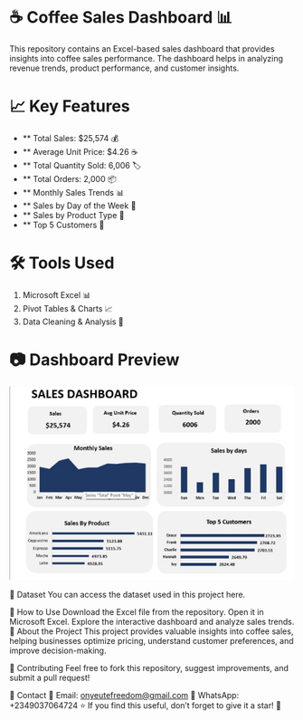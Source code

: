 # ☕ Coffee Sales Dashboard 📊
This repository contains an Excel-based sales dashboard that provides insights into coffee sales performance. The dashboard helps in analyzing revenue trends, product performance, and customer insights.

# 📈 Key Features
- ** Total Sales: $25,574 💰
- ** Average Unit Price: $4.26 ☕
- ** Total Quantity Sold: 6,006 🏷️
- ** Total Orders: 2,000 📦
- ** Monthly Sales Trends 📊
- ** Sales by Day of the Week 📅
- ** Sales by Product Type 🏅
- ** Top 5 Customers 👥
# 🛠️ Tools Used
1. Microsoft Excel 📊
2. Pivot Tables & Charts 📈
3. Data Cleaning & Analysis 🧹
# 📷 Dashboard Preview
![Coffee Sales Dashboard](https://github.com/Freedom-Analytics/Coffee-sales-Analysis/blob/main/coffee%20Image.jpg)


📂 Dataset
You can access the dataset used in this project here.

🚀 How to Use
Download the Excel file from the repository.
Open it in Microsoft Excel.
Explore the interactive dashboard and analyze sales trends.
📌 About the Project
This project provides valuable insights into coffee sales, helping businesses optimize pricing, understand customer preferences, and improve decision-making.

🤝 Contributing
Feel free to fork this repository, suggest improvements, and submit a pull request!

📩 Contact
📧 Email: onyeutefreedom@gmail.com
📱 WhatsApp: +2349037064724
⭐ If you find this useful, don’t forget to give it a star! 🌟
